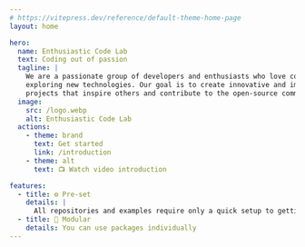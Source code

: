 ```yaml
---
# https://vitepress.dev/reference/default-theme-home-page
layout: home

hero:
  name: Enthusiastic Code Lab
  text: Coding out of passion
  tagline: |
    We are a passionate group of developers and enthusiasts who love coding and
    exploring new technologies. Our goal is to create innovative and impactful
    projects that inspire others and contribute to the open-source community.
  image:
    src: /logo.webp
    alt: Enthusiastic Code Lab
  actions:
    - theme: brand
      text: Get started
      link: /introduction
    - theme: alt
      text: 📺 Watch video introduction

features:
  - title: ⚙️ Pre-set
    details: |
      All repositories and examples require only a quick setup to getting up
  - title: 🏢 Modular
    details: You can use packages individually
---
```

